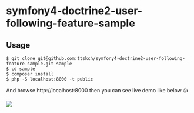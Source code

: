# symfony4-doctrine2-user-following-feature-sample

## Usage

```
$ git clone git@github.com:ttskch/symfony4-doctrine2-user-following-feature-sample.git sample
$ cd sample
$ composer install
$ php -S localhost:8000 -t public
```

And browse http://localhost:8000 then you can see live demo like below :+1:

![](https://i.gyazo.com/97806835be2166d478892eefb0df27d2.gif)
